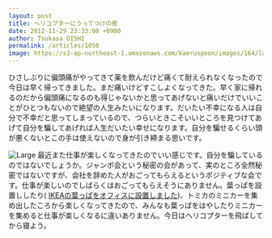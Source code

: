 ```yaml
---
layout: post
title: ヘリコプターにうってつけの夜
date: 2012-11-29 23:33:00 +0900
author: Tsukasa OISHI
permalink: /articles/1050
image: https://s3-ap-northeast-1.amazonaws.com/kaeruspoon/images/164/large.JPG?1354199603
---
```


ひさしぶりに偏頭痛がやってきて薬を飲んだけど痛くて耐えられなくなったので今日は早く帰ってきました。まだ痛いけどすこしよくなってきた。早く家に帰れるのだから偏頭痛になるのも得じゃないかと思ってあげないと痛いだけでいいことがひとつもないので絶望の人生みたいになります。だいたい不幸になる人は自分で不幸だと思ってしまっているので、つらいときこそいいところを見つけてあげて自分を騙してあげれば人生だいたい幸せになります。自分を騙せるくらい頭が悪くないとこの手は使えないので身が引き締まる思いです。

![Large](https://s3-ap-northeast-1.amazonaws.com/kaeruspoon/images/164/large.JPG?1354199603)
最近また仕事が楽しくなってきたのでいい感じです。自分を騙しているのではないでしょうか。ジャンボ会という秘密の会があって、実のところ全然秘密ではないですが、会社を辞めた人がおごってもらえるというポジティブな会です。仕事が楽しいのでしばらくはおごってもらえそうにありません。葉っぱを設置ししたり( [IKEAの葉っぱをオフィスに設置しました](/articles/1017))、トミカのミニカーを集め出したころから楽しくなってきたので、みんなも葉っぱをはやしたりミニカーを集めると仕事が楽しくなるに違いありません。今日はヘリコプターを飛ばしてから寝よう。

